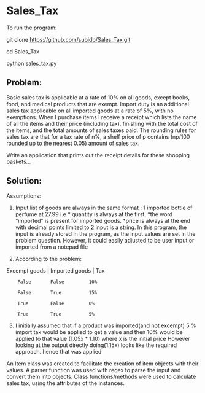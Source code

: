 # Sales_Tax


To run the program:

git clone https://github.com/subidb/Sales_Tax.git

cd Sales_Tax

python sales_tax.py

## Problem: 

Basic sales tax is applicable at a rate of 10% on all goods, except books,
food, and medical products that are exempt. Import duty is an additional
sales tax
applicable on all imported goods at a rate of 5%, with no exemptions. When I
purchase items I receive a receipt which lists the name of all the items and
their price (including tax), finishing with the total cost of the items,
and the total amounts of sales taxes paid. The rounding rules for sales tax
are that for a tax rate of n%, a shelf price of p contains (np/100 rounded up
to the nearest 0.05) amount of sales tax.

Write an application that prints out the receipt details for these shopping
baskets...




## Solution:


Assumptions:

1. Input list of goods are always in the same format :
    1 imported bottle of perfume at 27.99
   i.e * quantity is always at the first,
    *the word "imported" is present for imported goods.
    *price is always at the end with decimal points limited to 2 
   input is a string.
   In this program, the input is already stored in the program, as the input values are set in the problem question.
    However, it could easily adjusted to be user input or imported from a notepad file

2.   According to the problem:

  Excempt goods | Imported goods | Tax
  
        False       False         10%
        
        False       True          15%
        
        True        False         0%
        
        True        True          5%

 3. I initially assumed that if a product was imported(and not excempt)
  5 % import tax would be applied to get a value and then 10% would be applied to that value (1.05x * 1.10) where x is the initial price
  However looking at the output directly doing(1.15x) looks like the required approach. hence that was applied
     
     
 An Item class was created to facilitate the creation of item objects with their values.
 A parser function was used with regex to parse the input and convert them into objects.
 Class functions/methods were used to calculate sales tax, using the attributes of the instances.
